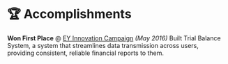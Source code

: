 # 🏆 Accomplishments
**Won First Place** @ [EY Innovation Campaign](https://www.ey.com/) _(May 2016)_
Built Trial Balance System, a system that streamlines data transmission across users, providing consistent, reliable financial reports to them. 